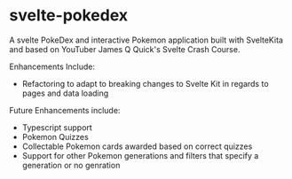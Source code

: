 # svelte-pokedex

A svelte PokeDex and interactive Pokemon application built with SvelteKita and based on YouTuber James Q Quick's Svelte Crash Course.

Enhancements Include:
- Refactoring to adapt to breaking changes to Svelte Kit in regards to pages and data loading 

Future Enhancements include:
- Typescript support
- Pokemon Quizzes
- Collectable Pokemon cards awarded based on correct quizzes
- Support for other Pokemon generations and filters that specify a generation or no genration
